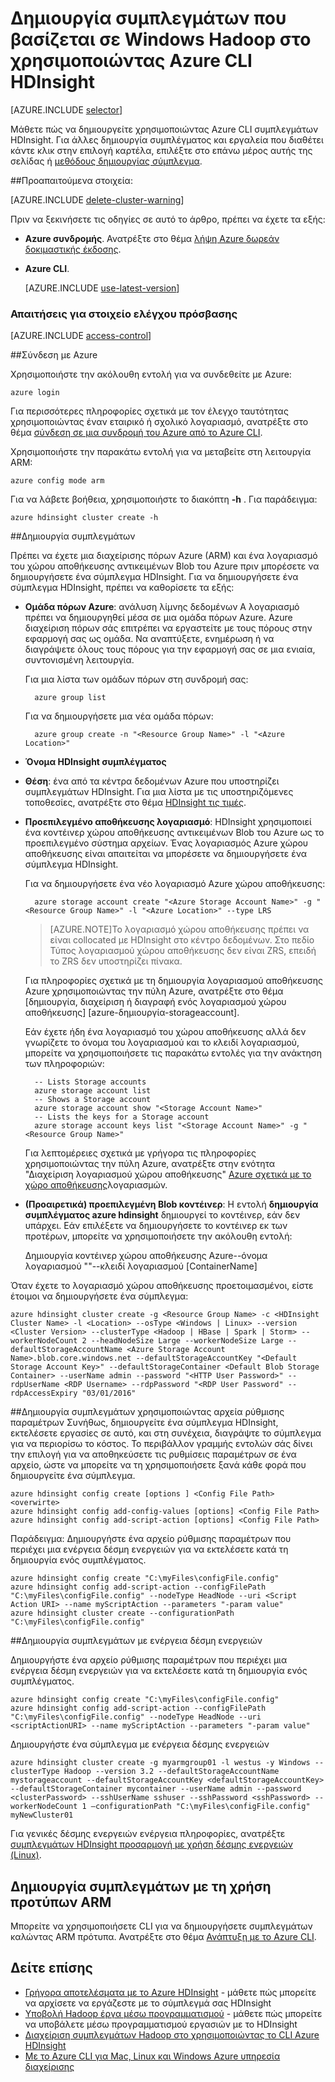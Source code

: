 <properties
   pageTitle="Δημιουργία συμπλεγμάτων που βασίζεται σε Windows Hadoop στο χρησιμοποιώντας Azure CLI HDInsight"
    description="Μάθετε πώς μπορείτε να δημιουργήσετε συμπλεγμάτων για Azure HDInsight με τη χρήση Azure CLI."
   services="hdinsight"
   documentationCenter=""
   tags="azure-portal"
   authors="mumian"
   manager="jhubbard"
   editor="cgronlun"/>

<tags
   ms.service="hdinsight"
   ms.devlang="na"
   ms.topic="article"
   ms.tgt_pltfrm="na"
   ms.workload="big-data"
   ms.date="09/02/2016"
   ms.author="jgao"/>

# <a name="create-windows-based-hadoop-clusters-in-hdinsight-using-azure-cli"></a>Δημιουργία συμπλεγμάτων που βασίζεται σε Windows Hadoop στο χρησιμοποιώντας Azure CLI HDInsight

[AZURE.INCLUDE [selector](../../includes/hdinsight-selector-create-clusters.md)]

Μάθετε πώς να δημιουργείτε χρησιμοποιώντας Azure CLI συμπλεγμάτων HDInsight. Για άλλες δημιουργία συμπλέγματος και εργαλεία που διαθέτει κάντε κλικ στην επιλογή καρτέλα, επιλέξτε στο επάνω μέρος αυτής της σελίδας ή [μεθόδους δημιουργίας σύμπλεγμα](hdinsight-provision-clusters.md#cluster-creation-methods).

##<a name="prerequisites"></a>Προαπαιτούμενα στοιχεία:

[AZURE.INCLUDE [delete-cluster-warning](../../includes/hdinsight-delete-cluster-warning.md)]


Πριν να ξεκινήσετε τις οδηγίες σε αυτό το άρθρο, πρέπει να έχετε τα εξής:

- **Azure συνδρομής**. Ανατρέξτε στο θέμα [λήψη Azure δωρεάν δοκιμαστικής έκδοσης](https://azure.microsoft.com/documentation/videos/get-azure-free-trial-for-testing-hadoop-in-hdinsight/).
- **Azure CLI**.

    [AZURE.INCLUDE [use-latest-version](../../includes/hdinsight-use-latest-cli.md)] 

### <a name="access-control-requirements"></a>Απαιτήσεις για στοιχείο ελέγχου πρόσβασης

[AZURE.INCLUDE [access-control](../../includes/hdinsight-access-control-requirements.md)]

##<a name="connect-to-azure"></a>Σύνδεση με Azure

Χρησιμοποιήστε την ακόλουθη εντολή για να συνδεθείτε με Azure:

    azure login

Για περισσότερες πληροφορίες σχετικά με τον έλεγχο ταυτότητας χρησιμοποιώντας έναν εταιρικό ή σχολικό λογαριασμό, ανατρέξτε στο θέμα [σύνδεση σε μια συνδρομή του Azure από το Azure CLI](../xplat-cli-connect.md).

Χρησιμοποιήστε την παρακάτω εντολή για να μεταβείτε στη λειτουργία ARM:

    azure config mode arm

Για να λάβετε βοήθεια, χρησιμοποιήστε το διακόπτη **-h** .  Για παράδειγμα:

    azure hdinsight cluster create -h

##<a name="create-clusters"></a>Δημιουργία συμπλεγμάτων

Πρέπει να έχετε μια διαχείρισης πόρων Azure (ARM) και ένα λογαριασμό του χώρου αποθήκευσης αντικειμένων Blob του Azure πριν μπορέσετε να δημιουργήσετε ένα σύμπλεγμα HDInsight. Για να δημιουργήσετε ένα σύμπλεγμα HDInsight, πρέπει να καθορίσετε τα εξής:

- **Ομάδα πόρων Azure**: ανάλυση λίμνης δεδομένων A λογαριασμό πρέπει να δημιουργηθεί μέσα σε μια ομάδα πόρων Azure. Azure διαχείριση πόρων σάς επιτρέπει να εργαστείτε με τους πόρους στην εφαρμογή σας ως ομάδα. Να αναπτύξετε, ενημέρωση ή να διαγράψετε όλους τους πόρους για την εφαρμογή σας σε μια ενιαία, συντονισμένη λειτουργία.

    Για μια λίστα των ομάδων πόρων στη συνδρομή σας:

        azure group list

    Για να δημιουργήσετε μια νέα ομάδα πόρων:

        azure group create -n "<Resource Group Name>" -l "<Azure Location>"

- **Όνομα HDInsight συμπλέγματος**

- **Θέση**: ένα από τα κέντρα δεδομένων Azure που υποστηρίζει συμπλεγμάτων HDInsight. Για μια λίστα με τις υποστηριζόμενες τοποθεσίες, ανατρέξτε στο θέμα [HDInsight τις τιμές](https://azure.microsoft.com/pricing/details/hdinsight/).

- **Προεπιλεγμένο αποθήκευσης λογαριασμό**: HDInsight χρησιμοποιεί ένα κοντέινερ χώρου αποθήκευσης αντικειμένων Blob του Azure ως το προεπιλεγμένο σύστημα αρχείων. Ένας λογαριασμός Azure χώρου αποθήκευσης είναι απαιτείται να μπορέσετε να δημιουργήσετε ένα σύμπλεγμα HDInsight.

    Για να δημιουργήσετε ένα νέο λογαριασμό Azure χώρου αποθήκευσης:

        azure storage account create "<Azure Storage Account Name>" -g "<Resource Group Name>" -l "<Azure Location>" --type LRS

    > [AZURE.NOTE]Το λογαριασμό χώρου αποθήκευσης πρέπει να είναι collocated με HDInsight στο κέντρο δεδομένων.
    > Στο πεδίο Τύπος λογαριασμού χώρου αποθήκευσης δεν είναι ZRS, επειδή το ZRS δεν υποστηρίζει πίνακα.

    Για πληροφορίες σχετικά με τη δημιουργία λογαριασμού αποθήκευσης Azure χρησιμοποιώντας την πύλη Azure, ανατρέξτε στο θέμα [δημιουργία, διαχείριση ή διαγραφή ενός λογαριασμού χώρου αποθήκευσης] [azure-δημιουργία-storageaccount].

    Εάν έχετε ήδη ένα λογαριασμό του χώρου αποθήκευσης αλλά δεν γνωρίζετε το όνομα του λογαριασμού και το κλειδί λογαριασμού, μπορείτε να χρησιμοποιήσετε τις παρακάτω εντολές για την ανάκτηση των πληροφοριών:

        -- Lists Storage accounts
        azure storage account list
        -- Shows a Storage account
        azure storage account show "<Storage Account Name>"
        -- Lists the keys for a Storage account
        azure storage account keys list "<Storage Account Name>" -g "<Resource Group Name>"

    Για λεπτομέρειες σχετικά με γρήγορα τις πληροφορίες χρησιμοποιώντας την πύλη Azure, ανατρέξτε στην ενότητα "Διαχείριση λογαριασμού χώρου αποθήκευσης" [Azure σχετικά με το χώρο αποθήκευσης](../storage/storage-create-storage-account#manage-your-storage-account)λογαριασμών.

- **(Προαιρετικά) προεπιλεγμένη Blob κοντέινερ**: Η εντολή **δημιουργία συμπλέγματος azure hdinsight** δημιουργεί το κοντέινερ, εάν δεν υπάρχει. Εάν επιλέξετε να δημιουργήσετε το κοντέινερ εκ των προτέρων, μπορείτε να χρησιμοποιήσετε την ακόλουθη εντολή:

    Δημιουργία κοντέινερ χώρου αποθήκευσης Azure--όνομα λογαριασμού "<Storage Account Name>"--κλειδί λογαριασμού <Storage Account Key> [ContainerName]

Όταν έχετε το λογαριασμό χώρου αποθήκευσης προετοιμασμένοι, είστε έτοιμοι να δημιουργήσετε ένα σύμπλεγμα:


    azure hdinsight cluster create -g <Resource Group Name> -c <HDInsight Cluster Name> -l <Location> --osType <Windows | Linux> --version <Cluster Version> --clusterType <Hadoop | HBase | Spark | Storm> --workerNodeCount 2 --headNodeSize Large --workerNodeSize Large --defaultStorageAccountName <Azure Storage Account Name>.blob.core.windows.net --defaultStorageAccountKey "<Default Storage Account Key>" --defaultStorageContainer <Default Blob Storage Container> --userName admin --password "<HTTP User Password>" --rdpUserName <RDP Username> --rdpPassword "<RDP User Password" --rdpAccessExpiry "03/01/2016"


##<a name="create-clusters-using-configuration-files"></a>Δημιουργία συμπλεγμάτων χρησιμοποιώντας αρχεία ρύθμισης παραμέτρων
Συνήθως, δημιουργείτε ένα σύμπλεγμα HDInsight, εκτελέσετε εργασίες σε αυτό, και στη συνέχεια, διαγράψτε το σύμπλεγμα για να περιορίσω το κόστος. Το περιβάλλον γραμμής εντολών σάς δίνει την επιλογή για να αποθηκεύσετε τις ρυθμίσεις παραμέτρων σε ένα αρχείο, ώστε να μπορείτε να τη χρησιμοποιήσετε ξανά κάθε φορά που δημιουργείτε ένα σύμπλεγμα.  

    azure hdinsight config create [options ] <Config File Path> <overwirte>
    azure hdinsight config add-config-values [options] <Config File Path>
    azure hdinsight config add-script-action [options] <Config File Path>

Παράδειγμα: Δημιουργήστε ένα αρχείο ρύθμισης παραμέτρων που περιέχει μια ενέργεια δέσμη ενεργειών για να εκτελέσετε κατά τη δημιουργία ενός συμπλέγματος.

    azure hdinsight config create "C:\myFiles\configFile.config"
    azure hdinsight config add-script-action --configFilePath "C:\myFiles\configFile.config" --nodeType HeadNode --uri <Script Action URI> --name myScriptAction --parameters "-param value"
    azure hdinsight cluster create --configurationPath "C:\myFiles\configFile.config"

##<a name="create-clusters-with-script-action"></a>Δημιουργία συμπλεγμάτων με ενέργεια δέσμη ενεργειών

Δημιουργήστε ένα αρχείο ρύθμισης παραμέτρων που περιέχει μια ενέργεια δέσμη ενεργειών για να εκτελέσετε κατά τη δημιουργία ενός συμπλέγματος.

    azure hdinsight config create "C:\myFiles\configFile.config"
    azure hdinsight config add-script-action --configFilePath "C:\myFiles\configFile.config" --nodeType HeadNode --uri <scriptActionURI> --name myScriptAction --parameters "-param value"

Δημιουργήστε ένα σύμπλεγμα με ενέργεια δέσμης ενεργειών

    azure hdinsight cluster create -g myarmgroup01 -l westus -y Windows --clusterType Hadoop --version 3.2 --defaultStorageAccountName mystorageaccount --defaultStorageAccountKey <defaultStorageAccountKey> --defaultStorageContainer mycontainer --userName admin --password <clusterPassword> --sshUserName sshuser --sshPassword <sshPassword> --workerNodeCount 1 –configurationPath "C:\myFiles\configFile.config" myNewCluster01


Για γενικές δέσμης ενεργειών ενέργεια πληροφορίες, ανατρέξτε [συμπλεγμάτων HDInsight προσαρμογή με χρήση δέσμης ενεργειών (Linux)](hdinsight-hadoop-customize-cluster.md).


## <a name="create-clusters-using-arm-templates"></a>Δημιουργία συμπλεγμάτων με τη χρήση προτύπων ARM

Μπορείτε να χρησιμοποιήσετε CLI για να δημιουργήσετε συμπλεγμάτων καλώντας ARM πρότυπα. Ανατρέξτε στο θέμα [Ανάπτυξη με το Azure CLI](hdinsight-hadoop-create-windows-clusters-arm-templates.md#deploy-with-azure-cli).

## <a name="see-also"></a>Δείτε επίσης

- [Γρήγορα αποτελέσματα με το Azure HDInsight](hdinsight-hadoop-linux-tutorial-get-started.md) - μάθετε πώς μπορείτε να αρχίσετε να εργάζεστε με το σύμπλεγμά σας HDInsight
- [Υποβολή Hadoop έργα μέσω προγραμματισμού](hdinsight-submit-hadoop-jobs-programmatically.md) - μάθετε πώς μπορείτε να υποβάλετε μέσω προγραμματισμού εργασιών με το HDInsight
- [Διαχείριση συμπλεγμάτων Hadoop στο χρησιμοποιώντας το CLI Azure HDInsight](hdinsight-administer-use-command-line.md)
- [Με το Azure CLI για Mac, Linux και Windows Azure υπηρεσία διαχείρισης](../virtual-machines-command-line-tools.md)
